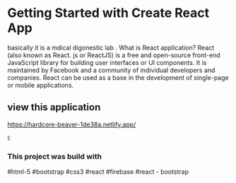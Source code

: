 # Getting Started with Create React App

basically it is a mdical digonestic lab  . What is React application? React (also known as React. js or ReactJS) is a free and open-source front-end JavaScript library for building user interfaces or UI components. It is maintained by Facebook and a community of individual developers and companies. React can be used as a base in the development of single-page or mobile applications.
## view this application


https://hardcore-beaver-1de38a.netlify.app/

I:

### This project was build with

 #html-5 
 #bootstrap 
 #css3 
 #react
 #firebase
 #react - bootstrap

